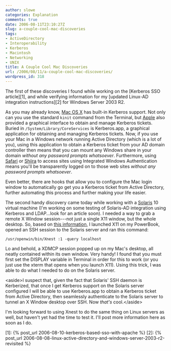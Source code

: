 ```yaml
---
author: slowe
categories: Explanation
comments: true
date: 2006-08-11T23:10:27Z
slug: a-couple-cool-mac-discoveries
tags:
- ActiveDirectory
- Interoperability
- Kerberos
- Macintosh
- Networking
- UNIX
title: A Couple Cool Mac Discoveries
url: /2006/08/11/a-couple-cool-mac-discoveries/
wordpress_id: 318
---
```


The first of these discoveries I found while working on the [Kerberos SSO article][1], and while verifying information for my [updated Linux-AD integration instructions][2] for Windows Server 2003 R2.

As you may already know, [Mac OS X](http://www.apple.com/macosx/) has built-in Kerberos support. Not only can you use the standard `kinit` command from the Terminal, but [Apple](http://www.apple.com/) also provided a graphical interface to obtain and manage Kerberos tickets. Buried in `/System/Library/CoreServices` is Kerberos.app, a graphical application for obtaining and managing Kerberos tickets. Now, if you use your Mac in a Windows network running Active Directory (which is a lot of you), using this application to obtain a Kerberos ticket from your AD domain controller then means that you can mount any Windows share in your domain _without any password prompts whatsoever_. Furthermore, using [Safari](http://www.apple.com/macosx/features/safari/) or [Shiira](http://hmdt-web.net/shiira/en) to access sites using Integrated Windows Authentication means you'll be transparently logged on to those web sites _without any password prompts whatsoever_.

Even better, there are hooks that allow you to configure the Mac login window to automatically go get you a Kerberos ticket from Active Directory, further automating this process and further making your life easier.

The second handy discovery came today while working with a [Solaris](http://www.sun.com/software/solaris/) 10 virtual machine (I'm working on some testing of Solaris-AD integration using Kerberos and LDAP...look for an article soon). I needed a way to grab a remote X Window session---not just a single X11 window, but the whole desktop. So, based on [this information](http://www.macosxhints.com/article.php?story=20041117115414383), I launched X11 on my PowerBook, opened an SSH session to the Solaris server and ran this command:

    /usr/openwin/bin/Xnest :1 -query localhost

Lo and behold, a XDMCP session popped up on my Mac's desktop, all neatly contained within its own window. Very handy! I found that you must first set the DISPLAY variable in Terminal in order for this to work (or you just use the xterm that opens when you launch X11). Using this trick, I was able to do what I needed to do on the Solaris server.

&lt;aside&gt;I suspect that, given the fact that Solaris' SSH daemon is Kerberized, that once I get Kerberos support on the Solaris server configured I will be able to use Kerberos.app to obtain a Kerberos ticket from Active Directory, then seamlessly authenticate to the Solaris server to tunnel an X Window desktop over SSH. Now _that's_ cool.&lt;/aside&gt;

I'm looking forward to using Xnest to do the same thing on Linux servers as well, but haven't yet had the time to test it. I'll post more information here as soon as I do.

[1]: {% post_url 2006-08-10-kerberos-based-sso-with-apache %}
[2]: {% post_url 2006-08-08-linux-active-directory-and-windows-server-2003-r2-revisited %}
